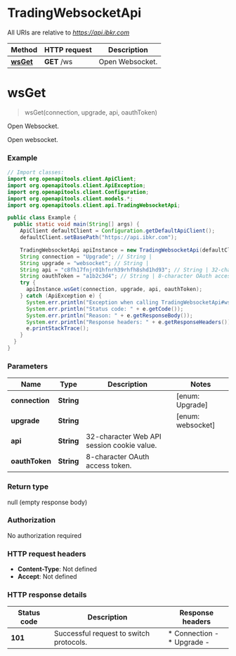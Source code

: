 # TradingWebsocketApi

All URIs are relative to *https://api.ibkr.com*

| Method | HTTP request | Description |
|------------- | ------------- | -------------|
| [**wsGet**](TradingWebsocketApi.md#wsGet) | **GET** /ws | Open Websocket. |


<a id="wsGet"></a>
# **wsGet**
> wsGet(connection, upgrade, api, oauthToken)

Open Websocket.

Open websocket.

### Example
```java
// Import classes:
import org.openapitools.client.ApiClient;
import org.openapitools.client.ApiException;
import org.openapitools.client.Configuration;
import org.openapitools.client.models.*;
import org.openapitools.client.api.TradingWebsocketApi;

public class Example {
  public static void main(String[] args) {
    ApiClient defaultClient = Configuration.getDefaultApiClient();
    defaultClient.setBasePath("https://api.ibkr.com");

    TradingWebsocketApi apiInstance = new TradingWebsocketApi(defaultClient);
    String connection = "Upgrade"; // String | 
    String upgrade = "websocket"; // String | 
    String api = "c8fh17fnjr01hfnrh39rhfh8shd1hd93"; // String | 32-character Web API session cookie value.
    String oauthToken = "a1b2c3d4"; // String | 8-character OAuth access token.
    try {
      apiInstance.wsGet(connection, upgrade, api, oauthToken);
    } catch (ApiException e) {
      System.err.println("Exception when calling TradingWebsocketApi#wsGet");
      System.err.println("Status code: " + e.getCode());
      System.err.println("Reason: " + e.getResponseBody());
      System.err.println("Response headers: " + e.getResponseHeaders());
      e.printStackTrace();
    }
  }
}
```

### Parameters

| Name | Type | Description  | Notes |
|------------- | ------------- | ------------- | -------------|
| **connection** | **String**|  | [enum: Upgrade] |
| **upgrade** | **String**|  | [enum: websocket] |
| **api** | **String**| 32-character Web API session cookie value. | |
| **oauthToken** | **String**| 8-character OAuth access token. | |

### Return type

null (empty response body)

### Authorization

No authorization required

### HTTP request headers

 - **Content-Type**: Not defined
 - **Accept**: Not defined

### HTTP response details
| Status code | Description | Response headers |
|-------------|-------------|------------------|
| **101** | Successful request to switch protocols. |  * Connection -  <br>  * Upgrade -  <br>  |

